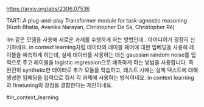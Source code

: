 https://arxiv.org/abs/2306.07536

TART: A plug-and-play Transformer module for task-agnostic reasoning (Kush Bhatia, Avanika Narayan, Christopher De Sa, Christopher Ré)

llm 같은 모델을 사용해 새로운 과제를 수행하게 하는 방법인데...아이디어가 굉장히 신기하네요. in context learning처럼 데이터와 레이블 페어에 대한 임베딩을 사용해 레이블을 예측하게 하는데, 실제 데이터를 사용하는 대신 gaussian random noise를 입력으로 주고 레이블을 logistic regression으로 예측하게 하는 방법을 사용합니다. 즉 완전히 synthetic한 데이터로 추가 모듈을 학습하고, 테스트 시에는 실제 텍스트에 대해 생성한 임베딩을 입력으로 줘서 각 과제에 사용하는 방식이네요. in context learning과 finetuning의 장점을 결합한다는 제안이네요.

#in_context_learning 